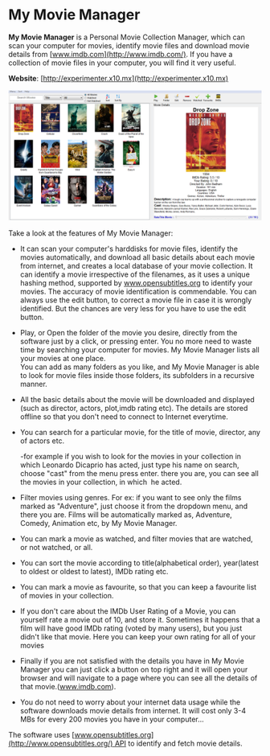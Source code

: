 # My Movie Manager
**My Movie Manager** is a Personal Movie Collection Manager, which can scan your computer for movies, identify movie files and download movie details from [www.imdb.com](http://www.imdb.com/). If you have a collection of movie files in your computer, you will find it very useful.

**Website**: [http://experimenter.x10.mx](http://experimenter.x10.mx)

![My Movie Manager Running on Windows 7](https://raw.githubusercontent.com/sarathkcm/MyMovieManager-Old/master/Screens/Screenshot_13.png)

Take a look at the features of My Movie Manager:

*   It can scan your computer's harddisks for movie files, identify the movies automatically, and download all basic details about each movie from internet, and creates a local database of your movie collection. It can identify a movie irrespective of the filenames, as it uses a unique hashing method, supported by www.opensubtitles.org to identify your movies. The accuracy of movie identification is commendable. You can always use the edit button, to correct a movie file in case it is wrongly identified. But the chances are very less for you have to use the edit button.
*   <div>Play, or Open the folder of the movie you desire, directly from the software just by a click, or pressing enter. You no more need to waste time by searching your computer for movies. My Movie Manager lists all your movies at one place.</div>

    <div>You can add as many folders as you like, and My Movie Manager is able to look for movie files inside those folders, its subfolders in a recursive manner.</div>

*   All the basic details about the movie will be downloaded and displayed (such as director, actors, plot,imdb rating etc). The details are stored offline so that you don't need to connect to Internet everytime.
*   <div>You can search for a particular movie, for the title of movie, director, any of actors etc.</div>

    -for example if you wish to look for the movies in your collection in which Leonardo Dicaprio has acted, just type his name on search, choose "cast" from the menu press enter. there you are, you can see all the movies in your collection, in which  he acted.
*   Filter movies using genres. For ex: if you want to see only the films marked as "Adventure", just choose it from the dropdown menu, and there you are. Films will be automatically marked as, Adventure, Comedy, Animation etc, by My Movie Manager.
*   You can mark a movie as watched, and filter movies that are watched, or not watched, or all.
*   You can sort the movie according to title(alphabetical order), year(latest to oldest or oldest to latest), IMDb rating etc.
*   You can mark a movie as favourite, so that you can keep a favourite list of movies in your collection.
*   If you don't care about the IMDb User Rating of a Movie, you can yourself rate a movie out of 10, and store it. Sometimes it happens that a film will have good IMDb rating (voted by many users), but you just didn't like that movie. Here you can keep your own rating for all of your movies
*   Finally if you are not satisfied with the details you have in My Movie Manager you can just click a button on top right and it will open your browser and will navigate to a page where you can see all the details of that movie.(www.imdb.com).
*   You do not need to worry about your internet data usage while the software downloads movie details from internet. It will cost only 3-4 MBs for every 200 movies you have in your computer...

The software uses [www.opensubtitles.org](http://www.opensubtitles.org/) API to identify and fetch movie details.

